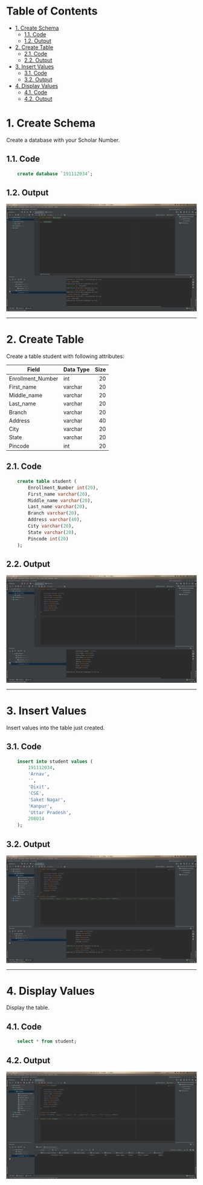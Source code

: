 # Table of Contents <!-- omit in toc -->

- [1. Create Schema](#1-create-schema)
  - [1.1. Code](#11-code)
  - [1.2. Output](#12-output)
- [2. Create Table](#2-create-table)
  - [2.1. Code](#21-code)
  - [2.2. Output](#22-output)
- [3. Insert Values](#3-insert-values)
  - [3.1. Code](#31-code)
  - [3.2. Output](#32-output)
- [4. Display Values](#4-display-values)
  - [4.1. Code](#41-code)
  - [4.2. Output](#42-output)


# 1. Create Schema
Create a database with your Scholar Number.

## 1.1. Code
```sql
    create database `191112034`;
```
## 1.2. Output
![Create Database](./1.png)

---

# 2. Create Table
Create a table student with following attributes:

|Field             |Data Type|Size|
|------------------|---------|---:|
|Enrollment_Number | int     | 20 |
|First_name        | varchar | 20 |
|Middle_name       | varchar | 20 |
|Last_name         | varchar | 20 |
|Branch            | varchar | 20 |
|Address           | varchar | 40 |
|City              | varchar | 20 |
|State             | varchar | 20 |
|Pincode           | int     | 20 |

## 2.1. Code
```sql
    create table student (
        Enrollment_Number int(20),
        First_name varchar(20),
        Middle_name varchar(20),
        Last_name varchar(20),
        Branch varchar(20),
        Address varchar(40),
        City varchar(20),
        State varchar(20),
        Pincode int(20)
    );
```
## 2.2. Output
![Create Table](./2.png)

---

# 3. Insert Values
Insert values into the table just created.

## 3.1. Code
```sql
    insert into student values (
        191112034,
        'Arnav',
        '',
        'Dixit',
        'CSE',
        'Saket Nagar',
        'Kanpur',
        'Uttar Pradesh',
        208014
    );
```
## 3.2. Output
![Insert Values](./3.png)

---

# 4. Display Values
Display the table.

## 4.1. Code
```sql
    select * from student;
```
## 4.2. Output
![Display Values](./4.png)

